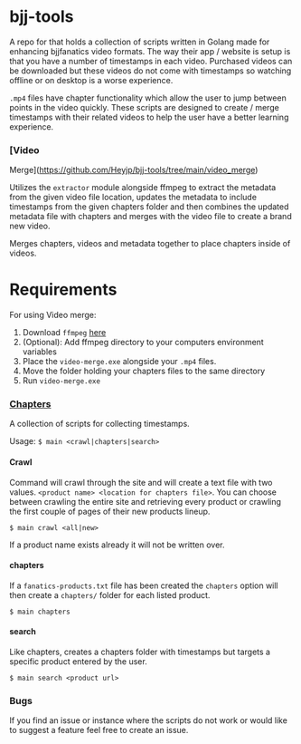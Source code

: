 # bjj-tools

A repo for that holds a collection of scripts written in Golang made
for enhancing bjjfanatics video formats. The way their app / website is
setup is that you have a number of timestamps in each video. Purchased
videos can be downloaded but these videos do not come with timestamps so
watching offline or on desktop is a worse experience.

`.mp4` files have chapter functionality which allow the user to jump
between points in the video quickly. These scripts are designed to
create / merge timestamps with their related videos to help the user have a better learning experience.


### [Video
Merge](https://github.com/Heyjp/bjj-tools/tree/main/video_merge)

Utilizes the `extractor` module alongside ffmpeg to extract the metadata
from the given video file location, updates the metadata to include
timestamps from the given chapters folder and then combines the updated
metadata file with chapters and merges with the video file to create a
brand new video.

Merges chapters, videos and metadata together to place chapters inside
of videos.


# Requirements

For using Video merge:

1) Download `ffmpeg` [here](https://ffmpeg.org/download.html)
2) (Optional): Add ffmpeg directory to your computers environment variables
2) Place the `video-merge.exe` alongside your `.mp4` files.
4) Move the folder holding your chapters files to the same directory
5) Run `video-merge.exe`


### [Chapters](https://github.com/heyjp/bjj-tools/tree/main/chapters)

A collection of scripts for collecting timestamps.

Usage: 
`$ main <crawl|chapters|search>`


#### Crawl

Command will crawl through the site and will create a text file with two
values. `<product name> <location for chapters file>`. You can choose
between crawling the entire site and retrieving every product or
crawling the first couple of pages  of their new products lineup. 

`$ main crawl <all|new>`

If a product name exists already it will not be written over.


#### chapters

If a `fanatics-products.txt` file has been created the `chapters` option
will then create a `chapters/` folder for each listed product.

`$ main chapters`


#### search

Like chapters, creates a chapters folder with timestamps but targets a
specific product entered by the user. 

`$ main search <product url>`


### Bugs

If you find an issue or instance where the scripts do not work or would
like to suggest a feature feel free to create an issue.
